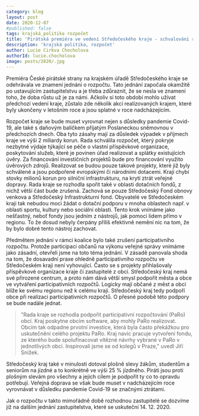 ```yaml
---
category: blog
layout: post
date: 2020-12-07
#published: false
tags: krajská_politika rozpočet
title: 'Pirátská premiéra ve vedení Středočeského kraje - schvalování rozpočtu na rok 2021'
description: 'krajská politika, rozpočet'
author: Lucie Cirkva Chocholova
authorId: lucie.chocholova
image: posts/2020/.jpg
---
```


Premiéra České pirátské strany na krajském úřadě Středočeského kraje se odehrávala ve znamení jednání o rozpočtu. Tato jednání započala okamžitě po ustavujícím zastupitelstvu a je třeba zdůraznit, že se nesla ve znamení toho, že doba růstu už je za námi. Ačkoliv si toto období mohlo užívat předchozí vedení kraje, zůstalo zde několik akcí realizovaných krajem, které byly ukončeny v letošním roce a jsou splatné v roce nadcházejícím.
 
Rozpočet kraje se bude muset vyrovnat nejen s důsledky pandemie Covid-19, ale také s daňovým balíčkem přijatým Poslaneckou sněmovnou v předchozích dnech. Oba tyto zásahy mají za důsledek výpadek v příjmech kraje ve výši 2 miliardy korun. Rada schválila rozpočet, který pokryje nezbytné výdaje týkající se péče o vlastní příspěvkové organizace, poskytování služeb, které je povinen úřad realizovat a splátky existujících úvěry. Za financování investičních projektů bude pro financování využito úvěrových zdrojů. Realizovat se budou pouze takové projekty, které již byly schválené a jsou podpořené evropskými či národními dotacemi. Kraji chybí stovky milionů korun pro silniční infrastrukturu, na krytí ztrát veřejné dopravy. Rada kraje se rozhodla spořit také v oblasti dotačních fondů, z nichž větší část bude zrušená. Zachová se pouze Středočeský Fond obnovy venkova a Středočeský Infrastrukturní fond. Obyvatelé ve Středočeském kraji tak nebudou moci žádat o dotační podporu v mnoha oblastech např. v oblasti sportu, kultury nebo sociální oblasti. Tento krok vnímáme jako nešťastný, neboť fondy jsou jedním z nástrojů, jak pomoci lidem přímo v regionu. To že dosud nebyly čerpány příliš efektivně nemění nic na tom, že by bylo dobré tento nástroj zachovat.
 
Předmětem jednání v rámci koalice bylo také zrušení participativního rozpočtu. Protože participaci občanů na výkonu veřejné správy vnímáme jako zásadní, otevřeli jsme na toto téma jednání. V zásadě panovala shoda na tom, že dosavadní praxe ohledně participativního rozpočtu ve Středočeském kraji není vyhovující. Často se s projekty přihlašovaly příspěvkové organizace kraje či zastupitelé z obcí. Středočeský kraj nemá své přirozené centrum, a proto nám dává větší smysl podpořit města a obce ve vytváření participativních rozpočtů. Logicky mají občané z měst a obcí blíže ke svému regionu než k celému kraji. Středočeský kraj tedy podpoří obce při realizaci participativních rozpočtů. O přesné podobě této podpory se bude nadále jednat.
 
> "Rada kraje se rozhodla podpořit participativní rozpočtování (PaRo) obcí. Kraj poskytne obcím software, aby mohly PaRo realizovat. Obcím tak odpadne prvotní investice, která byla často překážkou pro uskutečnění celého projektu PaRo. Kraj navíc pracuje vytvoření fondu, ze kterého bude spolufinacovat vítězné návrhy vybrané v PaRo v jednotlivých obcí. Inspirovali jsme se od kolegů v Praze," uvedl Jiří Snížek.
 
Středočeský kraj také v minulosti dotoval plošně slevy žákům, studentům a seniorům na jízdné a to konkrétně ve výši 25 % jízdného. Piráti jsou proti plošným slevám pro všechny a jejich cílem je podpořit ty co to opravdu potřebují. Veřejná doprava se však bude muset v nadcházejícím roce vyrovnávat v důsledku pandemie Covid-19 se značnými ztrátami.
 
 
Jak o rozpočtu v takto mimořádně době rozhodnou zastupitelé se dozvíme již na dalším jednání zastupitelstva, které se uskuteční 14. 12. 2020. 
